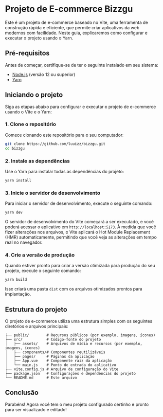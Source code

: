# Projeto de E-commerce Bizzgu

Este é um projeto de e-commerce baseado no Vite, uma ferramenta de construção rápida e eficiente, que permite criar aplicativos da web modernos com facilidade. Neste guia, explicaremos como configurar e executar o projeto usando o Yarn.

## Pré-requisitos

Antes de começar, certifique-se de ter o seguinte instalado em seu sistema:

- [Node.js](https://nodejs.org) (versão 12 ou superior)
- [Yarn](https://yarnpkg.com/getting-started/install)

## Iniciando o projeto

Siga as etapas abaixo para configurar e executar o projeto de e-commerce usando o Vite e o Yarn:

### 1. Clone o repositório

Comece clonando este repositório para o seu computador:

```bash
git clone https://github.com/luuizz/bizzgu.git
cd bizzgu
```

### 2. Instale as dependências

Use o Yarn para instalar todas as dependências do projeto:

```bash
yarn install
```

### 3. Inicie o servidor de desenvolvimento

Para iniciar o servidor de desenvolvimento, execute o seguinte comando:

```bash
yarn dev
```

O servidor de desenvolvimento do Vite começará a ser executado, e você poderá acessar o aplicativo em `http://localhost:5173`. À medida que você fizer alterações nos arquivos, o Vite aplicará o Hot Module Replacement (HMR) automaticamente, permitindo que você veja as alterações em tempo real no navegador.

### 4. Crie a versão de produção

Quando estiver pronto para criar a versão otimizada para produção do seu projeto, execute o seguinte comando:

```bash
yarn build
```

Isso criará uma pasta `dist` com os arquivos otimizados prontos para implantação.

## Estrutura do projeto

O projeto de e-commerce utiliza uma estrutura simples com os seguintes diretórios e arquivos principais:

```
├── public/        # Recursos públicos (por exemplo, imagens, ícones)
├── src/           # Código-fonte do projeto
│   ├── assets/    # Arquivos de mídia e recursos (por exemplo, imagens, ícones)
│   ├── components/# Componentes reutilizáveis
│   ├── pages/     # Páginas da aplicação
│   ├── App.vue    # Componente raiz da aplicação
│   └── main.js    # Ponto de entrada do aplicativo
├── vite.config.js # Arquivo de configuração do Vite
├── package.json   # Configurações e dependências do projeto
└── README.md      # Este arquivo
```

## Conclusão

Parabéns! Agora você tem o meu projeto configurado certinho e pronto para ser visualizado e editado!